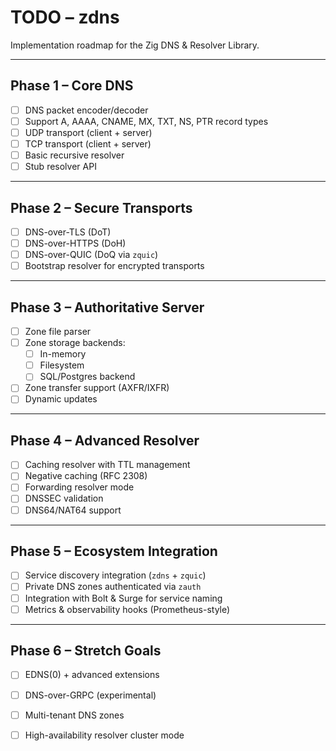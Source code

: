 # TODO – zdns

Implementation roadmap for the Zig DNS & Resolver Library.

---

## Phase 1 – Core DNS
- [ ] DNS packet encoder/decoder
- [ ] Support A, AAAA, CNAME, MX, TXT, NS, PTR record types
- [ ] UDP transport (client + server)
- [ ] TCP transport (client + server)
- [ ] Basic recursive resolver
- [ ] Stub resolver API

---

## Phase 2 – Secure Transports
- [ ] DNS-over-TLS (DoT)
- [ ] DNS-over-HTTPS (DoH)
- [ ] DNS-over-QUIC (DoQ via `zquic`)
- [ ] Bootstrap resolver for encrypted transports

---

## Phase 3 – Authoritative Server
- [ ] Zone file parser
- [ ] Zone storage backends:
  - [ ] In-memory
  - [ ] Filesystem
  - [ ] SQL/Postgres backend
- [ ] Zone transfer support (AXFR/IXFR)
- [ ] Dynamic updates

---

## Phase 4 – Advanced Resolver
- [ ] Caching resolver with TTL management
- [ ] Negative caching (RFC 2308)
- [ ] Forwarding resolver mode
- [ ] DNSSEC validation
- [ ] DNS64/NAT64 support

---

## Phase 5 – Ecosystem Integration
- [ ] Service discovery integration (`zdns` + `zquic`)
- [ ] Private DNS zones authenticated via `zauth`
- [ ] Integration with Bolt & Surge for service naming
- [ ] Metrics & observability hooks (Prometheus-style)

---

## Phase 6 – Stretch Goals
- [ ] EDNS(0) + advanced extensions
- [ ] DNS-over-GRPC (experimental)
- [ ] Multi-tenant DNS zones
- [ ] High-availability resolver cluster mode

